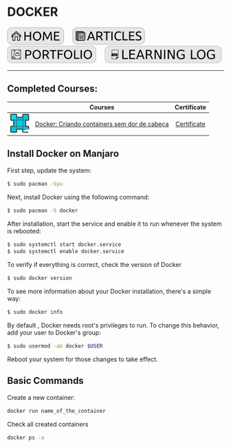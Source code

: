 # DOCKER

[![HOME](../../img/button_home.png)](https://github.com/mmmarceleza/My-Learning-Tracker#marcelos-learning-tracker) &nbsp; &nbsp; [![MY ARTICLES](../../img/button_article.png)](https://github.com/mmmarceleza/My-Learning-Tracker/blob/master/content/my-articles.md#my-articles) &nbsp; &nbsp; [![PORTFOLIO](../../img/button_portfolio.png)](https://github.com/mmmarceleza/My-Learning-Tracker/blob/master/content/portfolio.md#portfolio) &nbsp; &nbsp; [![LEARNING LOG](../../img/button_log.png)](https://github.com/mmmarceleza/My-Learning-Tracker/blob/master/content/learning-log.md#learning-log)

***

## Completed Courses:

|   | Courses | Certificate |
|:---:|:---:|:---:|
| ![Docker](../../img/docker-alura.png) | [Docker: Criando containers sem dor de cabeça](https://cursos.alura.com.br/course/docker-e-docker-compose) | [Certificate](https://cursos.alura.com.br/certificate/2b0189ad-54fa-4016-b05d-a0e2bad1464c) |

## Install Docker on Manjaro
First step, update the system:
```bash
$ sudo pacman -Syu
```
Next, install Docker using the following command:
```bash
$ sudo pacman -S docker
```
After installation, start the service and enable it to run whenever the system is rebooted:
```bash
$ sudo systemctl start docker.service
$ sudo systemctl enable docker.service
```
To verify if everything is correct, check the version of Docker
```bash
$ sudo docker version
```
To see more information about your Docker installation, there's a simple way:
```bash
$ sudo docker info
```
By default , Docker needs root's privileges to run. To change this behavior, add your user to Docker's group:
```bash
$ sudo usermod -aG docker $USER
```
Reboot your system for those changes to take effect.
## Basic Commands
Create a new container:
```bash
docker run name_of_the_container
```
Check all created containers 
```bash
docker ps -a
```

